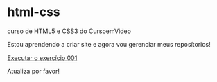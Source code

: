 # html-css
 curso de HTML5 e CSS3 do CursoemVideo

Estou aprendendo a criar site e agora vou gerenciar meus reposítorios!

<a href="https://lucasmaxcrema.github.io/html-css/exerc%C3%ADcios/ex001/index.html">Executar o exercício 001</a>

Atualiza por favor!